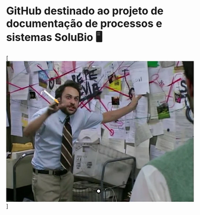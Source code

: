 # GitHub destinado ao projeto de documentação de processos e sistemas SoluBio 🖥️​

[<img src="./Louco2.webp">]
